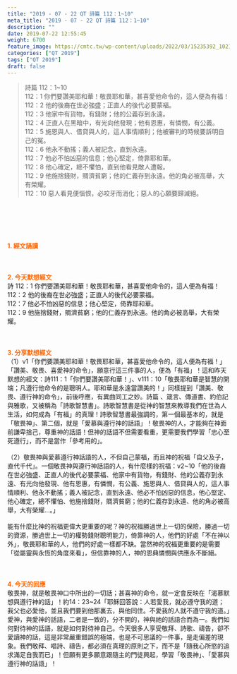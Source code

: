 ```yaml
---
title: "2019 - 07 - 22 QT 詩篇 112：1~10"
meta_title: "2019 - 07 - 22 QT 詩篇 112：1~10"
description: ""
date: 2019-07-22 12:55:45
weight: 6700
feature_image: https://cmtc.tw/wp-content/uploads/2022/03/15235392_10211799862337740_180693556567566654_o-1.webp
categories: ["QT 2019"]
tags: ["QT 2019"]
draft: false
---
```


<blockquote>詩篇 112：1~10<br />
112：1 你們要讚美耶和華！敬畏耶和華，甚喜愛他命令的，這人便為有福！<br />
112：2 他的後裔在世必強盛；正直人的後代必要蒙福。<br />
112：3 他家中有貨物，有錢財；他的公義存到永遠。<br />
112：4 正直人在黑暗中，有光向他發現；他有恩惠，有憐憫，有公義。<br />
112：5 施恩與人、借貸與人的，這人事情順利；他被審判的時候要訴明自己的冤。<br />
112：6 他永不動搖；義人被記念，直到永遠。<br />
112：7 他必不怕凶惡的信息；他心堅定，倚靠耶和華。<br />
112：8 他心確定，總不懼怕，直到他看見敵人遭報。<br />
112：9 他施捨錢財，賙濟貧窮；他的仁義存到永遠。他的角必被高舉，大有榮耀。<br />
112：10 惡人看見便惱恨，必咬牙而消化；惡人的心願要歸滅絕。</blockquote><br />
&nbsp;<br />
<br />
&nbsp;<br />
<br />
<span style="color: #ff6600;"><strong>1. </strong><strong>經文誦讀</strong></span><br />
<br />
<span style="color: #ff6600;"><strong> </strong></span><br />
<br />
<span style="color: #ff6600;"><strong>2. 今天默想</strong><strong>經文<br />
</strong></span>詩 112：1 你們要讚美耶和華！敬畏耶和華，甚喜愛他命令的，這人便為有福！<br />
112：2 他的後裔在世必強盛；正直人的後代必要蒙福。<br />
112：7 他必不怕凶惡的信息；他心堅定，倚靠耶和華。<br />
112：9 他施捨錢財，賙濟貧窮；他的仁義存到永遠。他的角必被高舉，大有榮耀。<br />
<br />
&nbsp;<br />
<br />
<span style="color: #ff6600;"><strong>3. 分享默想經文<br />
</strong></span>（1）v1「你們要讚美耶和華！敬畏耶和華，甚喜愛他命令的，這人便為有福！」「讚美、敬畏、喜愛神的命令」，願意行這三件事的人，便為「有福」！這和昨天默想的經文：詩111：1「你們要讚美耶和華！」、v111：10「敬畏耶和華是智慧的開端；凡遵行他命令的是聰明人。耶和華是永遠當讚美的！」同樣提到「讚美、敬畏、遵行神的命令」，前後呼應，有異曲同工之妙。詩篇 、箴言、傳道書、約伯記與雅歌，又被稱為「詩歌智慧書」。詩歌智慧書是從神的智慧來教導我們在世為人生活，如何成為「有福」的真理！詩歌智慧書最強調的，第一個最基本的，就是「敬畏神」、第二個，就是「愛慕與遵行神的話語」！敬畏神的人，才能夠在神面前謙卑捨己，尊重神的話語！但神的話語不但需要看重，更需要我們學習「忠心至死遵行」，而不是當作「參考用的」。<br />
<br />
（2）敬畏神與愛慕遵行神話語的人，不但自己蒙福，而且神的祝福「自父及子，直代千代」。一個敬畏神與遵行神話語的人，有什麼樣的祝福：v2~10「他的後裔在世必強盛、正直人的後代必要蒙福、他家中有貨物，有錢財、他的公義存到永遠、有光向他發現、他有恩惠，有憐憫，有公義、施恩與人、借貸與人的，這人事情順利、他永不動搖；義人被記念，直到永遠、他必不怕凶惡的信息，他心堅定、他心確定，總不懼怕、他施捨錢財，賙濟貧窮；他的仁義存到永遠、他的角必被高舉，大有榮耀…。」<br />
<br />
能有什麼比神的祝福更偉大更重要的呢？神的祝福勝過世上一切的保險，勝過一切的資源，勝過世上一切的權勢錢財聰明能力，倚靠神的人，他們的好處「不在神以外」，敬畏耶和華的人，他們的好處一樣都不缺。當然神的祝福更重要的是需要「從屬靈與永恆的角度來看」，但信靠神的人，神的恩典憐憫與供應永不斷絕。<br />
<br />
&nbsp;<br />
<br />
<span style="color: #ff6600;"><strong>4. 今天的回應<br />
</strong></span>敬畏神，就是敬畏神口中所出的一切話；甚喜神的命令，就一定會反映在「渴慕默想與遵行神的話」！約14：23~24「耶穌回答說：人若愛我，就必遵守我的道；我父也必愛他，並且我們要到他那裏去，與他同住。不愛我的人就不遵守我的道。」愛神，與愛神的話語，二者是一致的，分不開的，神與祂的話語合而為一。我們如何對待神的話語，就是如何對待神自己。今天很多人享受敬拜、詩歌、禱告，卻不愛讀神的話，這是非常嚴重錯誤的極端，也是不可思議的一件事，是走偏差的現象。我們敬拜、唱詩、禱告，都必須在真理的原則之下，而不是「隨我心所慾的追求滿足自我而已」！但願有更多願意跟隨主的門徒興起，學習「敬畏神」、「愛慕與遵行神的話語」！<br />
<br />
&nbsp;
        